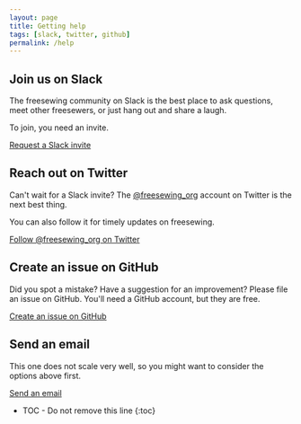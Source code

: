 ```yaml
---
layout: page
title: Getting help
tags: [slack, twitter, github]
permalink: /help
---
```


## Join us on Slack
The freesewing community on Slack is the best place to ask questions, 
meet other freesewers, or just hang out and share a laugh.

To join, you need an invite. 

<a href='/slack' class='btn btn-primary'>
    <i class="fa fa-slack" aria-hidden="true"></i> 
    Request a Slack invite
</a>

## Reach out on Twitter

Can't wait for a Slack invite? 
The [@freesewing_org](https://twitter.com/freesewing_org)
account on Twitter is the next best thing. 

You can also follow it for timely updates on freesewing.

<a href='https://twitter.com/intent/follow?screen_name=freesewing_org' class='btn btn-primary'>
    Follow @freesewing_org on Twitter
</a>

## Create an issue on GitHub

Did you spot a mistake? Have a suggestion for an improvement?
Please file an issue on GitHub. You'll need a GitHub account, but they are free.

<a href='https://github.com/freesewing/freesewing.github.io/issues/new' class='btn btn-primary'>
    <i class="fa fa-github" aria-hidden="true"></i>
    Create an issue on GitHub
</a>

## Send an email

This one does not scale very well, so you might want to consider the options above first.

<a href='mailto:joost@decock.org?subject=Freesewing' class='btn btn-primary'>
    <i class="fa fa-envelope-o" aria-hidden="true"></i>
    Send an email
</a>

* TOC - Do not remove this line
{:toc}

